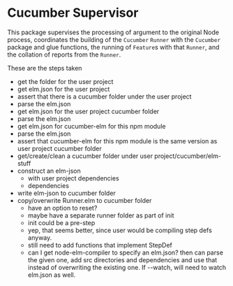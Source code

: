 # Cucumber Supervisor

This package supervises the processing of argument to the original Node process, coordinates the building of the `Cucumber` `Runner` with the `Cucumber` package and glue functions, the running of `Feature`s with that `Runner`, and the collation of reports from the `Runner`.

These are the steps taken
- get the folder for the user project
- get elm.json for the user project
- assert that there is a cucumber folder under the user project
- parse the elm.json
- get elm.json for the user project cucumber folder
- parse the elm.json
- get elm.json for cucumber-elm for this npm module
- parse the elm.json
- assert that cucumber-elm for this npm module is the same version as user project cucumber folder
- get/create/clean a cucumber folder under user project/cucumber/elm-stuff
- construct an elm-json 
    - with user project dependencies
    - dependencies
- write elm-json to cucumber folder
- copy/overwrite Runner.elm to cucumber folder
    - have an option to reset?
    - maybe have a separate runner folder as part of init
    - init could be a pre-step
    - yep, that seems better, since user would be compiling step defs anyway. 
    - still need to add functions that implement StepDef
    - can I get node-elm-compiler to specify an elm.json? then can parse the given one, add src directories and dependencies and use that instead of overwriting the existing one. If --watch, will need to watch elm.json as well.

    